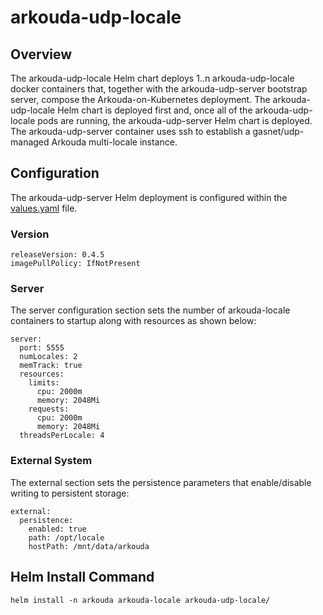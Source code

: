 # arkouda-udp-locale

## Overview

The arkouda-udp-locale Helm chart deploys 1..n arkouda-udp-locale docker containers that, together with the arkouda-udp-server bootstrap server, compose the Arkouda-on-Kubernetes deployment. The arkouda-udp-locale Helm chart is deployed first and, once all of the arkouda-udp-locale pods are running, the arkouda-udp-server Helm chart is deployed. The arkouda-udp-server container uses ssh to establish a gasnet/udp-managed Arkouda multi-locale instance.

## Configuration

The arkouda-udp-server Helm deployment is configured within the [values.yaml](values.yaml) file.

### Version

```
releaseVersion: 0.4.5
imagePullPolicy: IfNotPresent
```

### Server

The server configuration section sets the number of arkouda-locale containers to startup along with resources as shown below:

```
server:
  port: 5555
  numLocales: 2
  memTrack: true
  resources:
    limits:
      cpu: 2000m
      memory: 2048Mi
    requests:
      cpu: 2000m
      memory: 2048Mi
  threadsPerLocale: 4
```

### External System

The external section sets the persistence parameters that enable/disable writing to persistent storage:

```
external:
  persistence:
    enabled: true
    path: /opt/locale
    hostPath: /mnt/data/arkouda
```

## Helm Install Command

```
helm install -n arkouda arkouda-locale arkouda-udp-locale/
```
